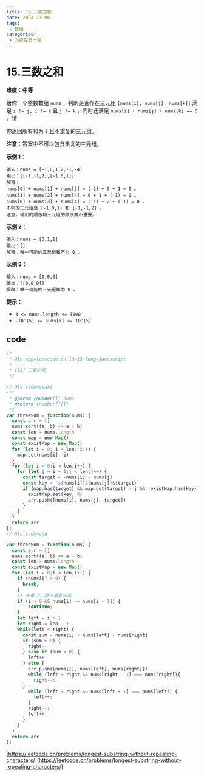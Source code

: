 ```yaml
---
title: 15.三数之和
date: 2024-11-06
tags:
 - 数组
categories:
 - 力扣每日一题
---
```


# 15.三数之和

**难度：中等**

给你一个整数数组 `nums` ，判断是否存在三元组 `[nums[i], nums[j], nums[k]]` 满足 `i != j`、`i != k` 且 `j != k` ，同时还满足 `nums[i] + nums[j] + nums[k] == 0` 。请

你返回所有和为 `0` 且不重复的三元组。

**注意**：答案中不可以包含重复的三元组。

**示例 1：**

```
输入：nums = [-1,0,1,2,-1,-4]
输出：[[-1,-1,2],[-1,0,1]]
解释：
nums[0] + nums[1] + nums[2] = (-1) + 0 + 1 = 0 。
nums[1] + nums[2] + nums[4] = 0 + 1 + (-1) = 0 。
nums[0] + nums[3] + nums[4] = (-1) + 2 + (-1) = 0 。
不同的三元组是 [-1,0,1] 和 [-1,-1,2] 。
注意，输出的顺序和三元组的顺序并不重要。
```

**示例 2：**

```
输入：nums = [0,1,1]
输出：[]
解释：唯一可能的三元组和不为 0 。
```

**示例 3：**

```
输入：nums = [0,0,0]
输出：[[0,0,0]]
解释：唯一可能的三元组和为 0 。
```

**提示：**

- `3 <= nums.length <= 3000`
- `-10^(5) <= nums[i] <= 10^(5)`

## code

```javascript
/*
 * @lc app=leetcode.cn id=15 lang=javascript
 *
 * [15] 三数之和
 */

// @lc code=start
/**
 * @param {number[]} nums
 * @return {number[][]}
 */
var threeSum = function(nums) {
  const arr = []
  nums.sort((a, b) => a - b)
  const len = nums.length
  const map = new Map()
  const existMap = new Map()
  for (let i = 0; i < len; i++) {
    map.set(nums[i], i)
  }
  for (let i = 0;i < len;i++) {
    for (let j = i + 1;j < len;j++) {
      const target = -nums[i] - nums[j]
      const key = `${nums[i]}${nums[j]}${target}`
      if (map.has(target) && map.get(target) > j && !existMap.has(key)) {
        existMap.set(key, 0)
        arr.push([nums[i], nums[j], target])
      }
    }
  }
  return arr
};
// @lc code=end

```


```javascript
var threeSum = function(nums) {
  const arr = []
  nums.sort((a, b) => a - b)
  const len = nums.length
  const existMap = new Map()
  for (let i = 0;i < len;i++) {
    if (nums[i] > 0) {
      break;
    }
    // 去重 a，跳过重复元素
    if (i > 0 && nums[i] == nums[i - 1]) {
        continue;
    }
    let left = i + 1
    let right = len - 1
    while(left < right) {
      const sum = nums[i] + nums[left] + nums[right]
      if (sum > 0) {
        right--
      } else if (sum < 0) {
        left++
      } else {
        arr.push([nums[i], nums[left], nums[right]])
        while (left < right && nums[right - 1] === nums[right]){
          right--;
      }
        while (left < right && nums[left + 1] === nums[left]) {
          left++;
        }
        right--;
        left++;
      }
    }
  }
  return arr
};
```
[https://leetcode.cn/problems/longest-substring-without-repeating-characters/](https://leetcode.cn/problems/longest-substring-without-repeating-characters/)